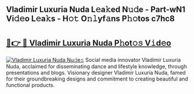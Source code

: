 ## Vladimir Luxuria Nuda L𝚎a𝚔ed N𝚞𝚍e - Part-wN1 Vi𝚍𝚎o L𝚎a𝚔s - H𝚘𝚝 O𝚗𝚕yf𝚊ns P𝚑𝚘tos c7hc8

# <h2><a href="http://kf3djq4.oniu.top/?m=Vladimir+Luxuria+Nuda">🔗👉 🔴 Vladimir Luxuria Nuda P𝚑ot𝚘𝚜 V𝚒d𝚎o</a></h2>

[![Vladimir Luxuria Nuda Nu𝚍e𝚜](https://i.imgur.com/0qMVB7G.gif)](http://kf3djq4.oniu.top/?m=Vladimir+Luxuria+Nuda)
Social media innovator Vladimir Luxuria Nuda, acclaimed for disseminating dance and lifestyle knowledge, through presentations and blogs. Visionary designer Vladimir Luxuria Nuda, famed for their groundbreaking designs and commitment to creating beautiful and functional products.  
